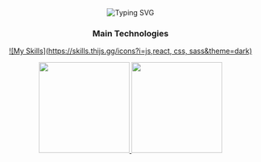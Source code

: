<div align="center">
  <img src="https://readme-typing-svg.demolab.com?font=Comic+Mono&pause=1000&color=a94848&center=true&width=435&lines=Hello%2C+I'm+Higor." alt="Typing SVG" />
</div>

<div align="center">

 <h3 align="center">Main Technologies</h3>

[![My Skills](https://skills.thijs.gg/icons?i=js,react, css, sass&theme=dark)](https://skills.thijs.gg)

</div>

<div align="center">
  <a href="https://github.com/dsfhigor" />
  <img height="180em" src="https://github-readme-stats.vercel.app/api?username=dsfhigor&show_icons=true&theme=dracula&include_all_commits=true&count_private=true"/>
  <img height="180em" src="https://github-readme-stats.vercel.app/api/top-langs/?username=dsfhigor&layout=compact&theme=dracula"/>
</div>
